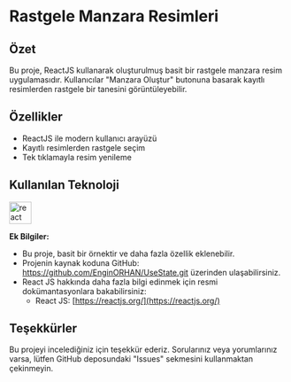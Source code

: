 #  Rastgele Manzara Resimleri

  
## Özet
Bu proje, ReactJS kullanarak oluşturulmuş basit bir rastgele manzara resim uygulamasıdır. Kullanıcılar "Manzara Oluştur" butonuna basarak kayıtlı resimlerden rastgele bir tanesini görüntüleyebilir.
  

##  Özellikler

-   ReactJS ile modern kullanıcı arayüzü
-   Kayıtlı resimlerden rastgele seçim
-   Tek tıklamayla resim yenileme

##  Kullanılan Teknoloji
<img src="https://upload.wikimedia.org/wikipedia/commons/thumb/a/a7/React-icon.svg/2300px-React-icon.svg.png" alt="react" height="40"/>

**Ek Bilgiler:**
-   Bu proje, basit bir örnektir ve daha fazla özellik eklenebilir.
-   Projenin kaynak koduna GitHub: https://github.com/EnginORHAN/UseState.git üzerinden ulaşabilirsiniz.
-   React JS  hakkında daha fazla bilgi edinmek için resmi dokümantasyonlara bakabilirsiniz:
    -   React JS:  [https://reactjs.org/](https://reactjs.org/)
  
## Teşekkürler
Bu projeyi incelediğiniz için teşekkür ederiz. Sorularınız veya yorumlarınız varsa, lütfen GitHub deposundaki "Issues" sekmesini kullanmaktan çekinmeyin.
